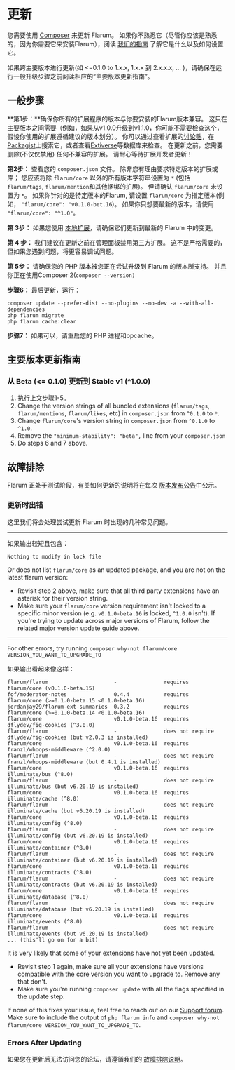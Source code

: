 # 更新

您需要使用 [Composer](https://getcomposer.org) 来更新 Flarum。 如果你不熟悉它（尽管你应该是熟悉的，因为你需要它来安装Flarum），阅读 [我们的指南](composer.md) 了解它是什么以及如何设置它。

如果跨主要版本进行更新(如 <=0.1.0 to 1.x.x, 1.x.x 到 2.x.x.x, ... )，请确保在运行一般升级步骤之前阅读相应的“主要版本更新指南”。

## 一般步骤

**第1步：**确保你所有的扩展程序的版本与你要安装的Flarum版本兼容。 这只在主要版本之间需要（例如，如果从v1.0.0升级到v1.1.0，你可能不需要检查这个，假设你使用的扩展遵循建议的版本划分）。 你可以通过查看扩展的[讨论贴](https://discuss.flarum.org/t/extensions)，在[Packagist](http://packagist.org/)上搜索它，或者查看[Extiverse](https://extiverse.com)等数据库来检查。 在更新之前，您需要删除(不仅仅禁用) 任何不兼容的扩展。 请耐心等待扩展开发者更新！

**第2步：** 查看您的 `composer.json` 文件。 除非您有理由要求特定版本的扩展或库； 您应该将除 `flarum/core` 以外的所有版本字符串设置为 `*` (包括 `flarum/tags`, `flarum/mention`和其他捆绑的扩展)。 但请确认 `flarum/core` 未设置为 `*`。 如果你针对的是特定版本的Flarum, 请设置 `flarum/core` 为指定版本(例如， `"flarum/core": "v0.1.0-bet.16`)。 如果你只想要最新的版本，请使用 `"flarum/core": "^1.0"`。

**第 3步：** 如果您使用 [本地扩展](extenders.md)，请确保它们更新到最新的 Flarum 中的变更。

**第 4 步：** 我们建议在更新之前在管理面板禁用第三方扩展。 这不是严格需要的，但如果您遇到问题，将更容易调试问题。

**第 5步：** 请确保您的 PHP 版本被您正在尝试升级到 Flarum 的版本所支持。 并且你正在使用Composer 2(`composer --version)`

**步骤6：** 最后更新，运行：

```
composer update --prefer-dist --no-plugins --no-dev -a --with-all-dependencies
php flarum migrate
php flarum cache:clear
```

**步骤7：** 如果可以，请重启您的 PHP 进程和opcache。

## 主要版本更新指南

### 从 Beta (<= 0.1.0) 更新到 Stable v1 (^1.0.0)

1. 执行上文步骤1-5。
2. Change the version strings of all bundled extensions (`flarum/tags`, `flarum/mentions`, `flarum/likes`, etc) in `composer.json` from `^0.1.0` to `*`.
3. Change `flarum/core`'s version string in `composer.json` from `^0.1.0` to `^1.0`.
4. Remove the `"minimum-stability": "beta",` line from your `composer.json`
5. Do steps 6 and 7 above.

## 故障排除

Flarum 正处于测试阶段，有关如何更新的说明将在每次 [版本发布公告](https://discuss.flarum.org/t/blog?sort=newest)中公示。

### 更新时出错

这里我们将会处理尝试更新 Flarum 时出现的几种常见问题。

---

如果输出较短且包含：

```
Nothing to modify in lock file
```

Or does not list `flarum/core` as an updated package, and you are not on the latest flarum version:

- Revisit step 2 above, make sure that all third party extensions have an asterisk for their version string.
- Make sure your `flarum/core` version requirement isn't locked to a specific minor version (e.g. `v0.1.0-beta.16` is locked, `^1.0.0` isn't). If you're trying to update across major versions of Flarum, follow the related major version update guide above.

---

For other errors, try running `composer why-not flarum/core VERSION_YOU_WANT_TO_UPGRADE_TO`

如果输出看起来像这样：

```
flarum/flarum                     -               requires          flarum/core (v0.1.0-beta.15)
fof/moderator-notes               0.4.4           requires          flarum/core (>=0.1.0-beta.15 <0.1.0-beta.16)
jordanjay29/flarum-ext-summaries  0.3.2           requires          flarum/core (>=0.1.0-beta.14 <0.1.0-beta.16)
flarum/core                       v0.1.0-beta.16  requires          dflydev/fig-cookies (^3.0.0)
flarum/flarum                     -               does not require  dflydev/fig-cookies (but v2.0.3 is installed)
flarum/core                       v0.1.0-beta.16  requires          franzl/whoops-middleware (^2.0.0)
flarum/flarum                     -               does not require  franzl/whoops-middleware (but 0.4.1 is installed)
flarum/core                       v0.1.0-beta.16  requires          illuminate/bus (^8.0)
flarum/flarum                     -               does not require  illuminate/bus (but v6.20.19 is installed)
flarum/core                       v0.1.0-beta.16  requires          illuminate/cache (^8.0)
flarum/flarum                     -               does not require  illuminate/cache (but v6.20.19 is installed)
flarum/core                       v0.1.0-beta.16  requires          illuminate/config (^8.0)
flarum/flarum                     -               does not require  illuminate/config (but v6.20.19 is installed)
flarum/core                       v0.1.0-beta.16  requires          illuminate/container (^8.0)
flarum/flarum                     -               does not require  illuminate/container (but v6.20.19 is installed)
flarum/core                       v0.1.0-beta.16  requires          illuminate/contracts (^8.0)
flarum/flarum                     -               does not require  illuminate/contracts (but v6.20.19 is installed)
flarum/core                       v0.1.0-beta.16  requires          illuminate/database (^8.0)
flarum/flarum                     -               does not require  illuminate/database (but v6.20.19 is installed)
flarum/core                       v0.1.0-beta.16  requires          illuminate/events (^8.0)
flarum/flarum                     -               does not require  illuminate/events (but v6.20.19 is installed)
... (this'll go on for a bit)
```

It is very likely that some of your extensions have not yet been updated.

- Revisit step 1 again, make sure all your extensions have versions compatible with the core version you want to upgrade to. Remove any that don't.
- Make sure you're running `composer update` with all the flags specified in the update step.

If none of this fixes your issue, feel free to reach out on our [Support forum](https://discuss.flarum.org/t/support). Make sure to include the output of `php flarum info` and `composer why-not flarum/core VERSION_YOU_WANT_TO_UPGRADE_TO`.

### Errors After Updating

如果您在更新后无法访问您的论坛，请遵循我们的 [故障排除说明](troubleshoot.md)。

